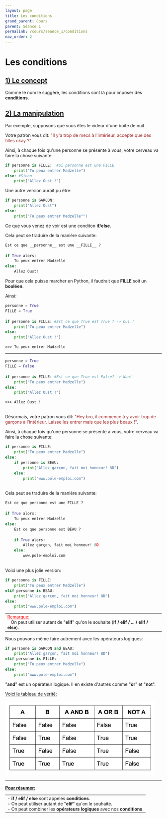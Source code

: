 ```yaml
---
layout: page
title: Les conditions
grand_parent: Cours
parent: Séance 1
permalink: /cours/seance_1/conditions
nav_order: 2
---
```


<link rel="icon" href="/img/logo.png">

# **Les conditions**

## <u> 1) Le concept </u>

Comme le nom le suggère, les conditions sont là pour imposer des __conditions__.

## <u> 2) La manipulation </u>

Par exemple, supposons que vous êtes le videur d'une boîte de nuit. 

Votre patron vous dit: <font color='brown'> "Il y'a trop de mecs à l'intérieur, accepte que des filles okay ?"</font>

Ainsi, à chaque fois qu'une personne se présente à vous, votre cerveau va faire la chose suivante:

```python
if personne is FILLE:  #Si personne est une FILLE
    print("Tu peux entrer Madzelle") 
else: #Sinon
    print("Allez Oust !")
```

Une autre version aurait pu être:

```python
if personne is GARCON: 
    print("Allez Oust")
else:
    print("Tu peux entrer Madzelle"")
```

Ce que vous venez de voir est une conditon __if__/__else__. 

Cela peut se traduire de la manière suivante:

```python
Est ce que __personne__ est une __FILLE__ ?

if True alors:
    Tu peux entrer Madzelle  
else:
    Allez Oust!
```

Pour que cela puisse marcher en Python, il faudrait que __FILLE__ soit un __booléen__.

Ainsi:


```python
personne = True
FILLE = True

if personne is FILLE: #Est ce que True est True ? -> Oui !
    print("Tu peux entrer Madzelle")
else:
    print("Allez Oust !")
```

    >>> Tu peux entrer Madzelle


---
```python
personne = True
FILLE = False

if personne is FILLE: #Est ce que True est False? -> Non!
    print("Tu peux entrer Madzelle")
else:
    print("Allez Oust !")
```

    >>> Allez Oust !

<br>
Désormais, votre patron vous dit: <font color = 'brown'> "Hey bro, il commence à y avoir trop de garçons à l'intérieur. Laisse les entrer mais que les plus beaux !"</font>.

Ainsi, à chaque fois qu'une personne se présente à vous, votre cerveau va faire la chose suivante:

```python
if personne is FILLE:
    print("Tu peux entrer Madzelle")
else:
    if personne is BEAU:
        print("Allez garçon, fait moi honneur! 8D")
    else:
        print("www.pole-emploi.com")
```
<br>
Cela peut se traduire de la manière suivante:

```python
Est ce que personne est une FILLE ?

if True alors:
    Tu peux entrer Madzelle  
else:
    Est ce que personne est BEAU ?

    if True alors:
        Allez garçon, fait moi honneur! 8D
    else:
        www.pole-emploi.com
```
<br>
Voici une plus jolie version:

```python
if personne is FILLE:
    print("Tu peux entrer Madzelle")
elif personne is BEAU:
    print("Allez garçon, fait moi honneur! 8D")
else:
    print("www.pole-emploi.com")
```


<table><tr><td>
<font color = "red"> <u> Remarque: </u> </font>
<br>
&nbsp;&nbsp;&nbsp;On peut utiliser autant de "<b>elif</b>" qu'on le souhaite (<b>if / elif / ... / elif / else</b>).
</td></tr></table>

Nous pouvons même faire autrement avec les opérateurs logiques:

```python
if personne is GARCON and BEAU:
    print("Allez garçon, fait moi honneur! 8D")
elif personne is FILLE:
    print("Tu peux entrer Madzelle")
else:
    print("www.pole-emploi.com")
```


"__and__" est un opérateur logique. Il en existe d'autres comme "__or__" et "__not__". 

<u> Voici le tableau de vérité: </u>

![Tableau de vérité](/img/course_image/nb_2/course2_1.png)

---

**<u> Pour résumer: </u>**

<table><tr><td>
- <b>if / elif / else</b> sont appelés <b>conditions</b>. 
<br>
- On peut utiliser autant de "<b>elif</b>" qu'on le souhaite.
<br>
- On peut combiner les <b>opérateurs logiques</b> avec nos <b>conditions</b>.
</td></tr></table>

